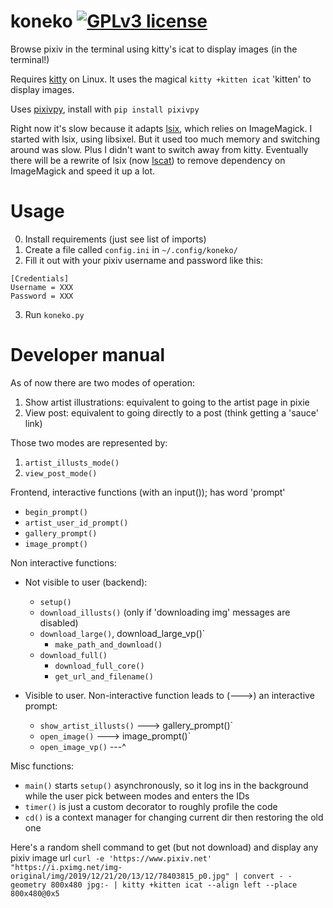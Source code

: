 # koneko [![GPLv3 license](https://img.shields.io/badge/License-GPLv3-blue.svg)](https://www.gnu.org/licenses/gpl-3.0.txt)
Browse pixiv in the terminal using kitty's icat to display images (in the terminal!)

Requires [kitty](https://github.com/kovidgoyal/kitty) on Linux. It uses the magical `kitty +kitten icat` 'kitten' to display images.

Uses [pixivpy](https://github.com/upbit/pixivpy/), install with `pip install pixivpy`

Right now it's slow because it adapts [lsix](https://github.com/hackerb9/lsix/), which relies on ImageMagick. I started with lsix, using libsixel. But it used too much memory and switching around was slow. Plus I didn't want to switch away from kitty. Eventually there will be a rewrite of lsix (now [lscat](https://github.com/twenty5151/koneko/blob/master/lscat)) to remove dependency on ImageMagick and speed it up a lot.

# Usage
0. Install requirements (just see list of imports)
1. Create a file called `config.ini` in `~/.config/koneko/`
2. Fill it out with your pixiv username and password like this:

```
[Credentials]
Username = XXX
Password = XXX
```

3. Run `koneko.py`


# Developer manual
As of now there are two modes of operation:

1. Show artist illustrations: equivalent to going to the artist page in pixie
2. View post: equivalent to going directly to a post (think getting a 'sauce' link)

Those two modes are represented by:

1. `artist_illusts_mode()`
2. `view_post_mode()`

Frontend, interactive functions (with an input()); has word 'prompt'

* `begin_prompt()`
* `artist_user_id_prompt()`
* `gallery_prompt()`
* `image_prompt()`

Non interactive functions:

* Not visible to user (backend):
    * `setup()`
    * `download_illusts()`   (only if 'downloading img' messages are disabled)
    * `download_large()`, download_large_vp()`
        * `make_path_and_download()`
    * `download_full()`
        * `download_full_core()`
        * `get_url_and_filename()`

* Visible to user. Non-interactive function leads to (--->) an interactive prompt:
    * `show_artist_illusts()` ---> gallery_prompt()`
    * `open_image()` ---> image_prompt()`
    * `open_image_vp()` ---^

Misc functions:
* `main()` starts `setup()` asynchronously, so it log ins in the background while the user pick between modes and enters the IDs
* `timer()` is just a custom decorator to roughly profile the code
* `cd()` is a context manager for changing current dir then restoring the old one

Here's a random shell command to get (but not download) and display any pixiv image url
`curl -e 'https://www.pixiv.net' "https://i.pximg.net/img-original/img/2019/12/21/20/13/12/78403815_p0.jpg" | convert - -geometry 800x480 jpg:- | kitty +kitten icat --align left --place 800x480@0x5`
